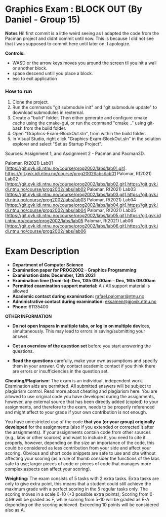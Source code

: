 # Graphics Exam : BLOCK OUT (By Daniel - Group 15)

**Notes**
Hi! first commit is a little weird seeing as I adapted the code from the Pacman project and didnt commit until now. This is because I did not see that i was supposed to commit here until later on. I apologize.

**Controls:**
- WASD or the arrow keys moves you around the screen til you hit a wall or another block.
- space descend untill you place a block.
- esc to exit application

### How to run
1. Clone the project.
2. Run the commands "git submodule init" and "git submodule update" to download submodules in /external.
3. Create a "build" folder. Then either generate and configure cmake cache using the cmake-gui, or run the command "cmake .." using git-bash from the build folder.
4. Open "Graphics-Exam-BlockOut.sln", from within the build folder.
5. In Visual Studio, right click "Graphics-Exam-BlockOut.sln" in the solution explorer and select "Set as Startup Project".


Sources:
Assignment 1, and Assignment 2 - Pacman and Pacman3D.

Palomar, R(2021) Lab01 
[https://git.gvk.idi.ntnu.no/course/prog2002/labs/lab01.git]. https://git.gvk.idi.ntnu.no/course/prog2002/labs/lab01
Palomar, R(2021) Lab02 
[https://git.gvk.idi.ntnu.no/course/prog2002/labs/lab02.git].https://git.gvk.idi.ntnu.no/course/prog2002/labs/lab02
Palomar, R(2021) Lab03 
[https://git.gvk.idi.ntnu.no/course/prog2002/labs/lab03.git].https://git.gvk.idi.ntnu.no/course/prog2002/labs/lab03
Palomar, R(2021) Lab04 
[https://git.gvk.idi.ntnu.no/course/prog2002/labs/lab04.git].https://git.gvk.idi.ntnu.no/course/prog2002/labs/lab04 
Palomar, R(2021) Lab05 
[https://git.gvk.idi.ntnu.no/course/prog2002/labs/lab05.git].https://git.gvk.idi.ntnu.no/course/prog2002/labs/lab05
Palomar, R(2021) Lab06 
[https://git.gvk.idi.ntnu.no/course/prog2002/labs/lab06.git].https://git.gvk.idi.ntnu.no/course/prog2002/labs/lab06



# Exam Description

-   **Department of Computer Science** 
-   **Examination paper for PROG2002 – Graphics Programming** 
-   **Examination date: December, 13th 2021** 
-   **Examination time (from-to): Dec, 13th 09.00am – Dec, 16th 09.00am** 
-   **Permitted examination support material:**  A / All support material is allowed
-   **Academic contact during examination:**  rafael.palomar@ntnu.no
-   **Administrative contact during examination:**  eksamen@gjovik.ntnu.no
-   **Phone:**  61135400


 

**OTHER INFORMATION**

-   **Do not open Inspera in multiple tabs, or log in on multiple devi**ces, simultaneously. This may lead to errors in saving/submitting your answer.

-   **Get an overview of the question set** before you start answering the questions.

 

-   **Read the questions** carefully, make your own assumptions and specify them in your answer. Only contact academic contact if you think there are errors or insufficiencies in the question set.

 

**Cheating/Plagiarism:** The exam is an individual, independent work. Examination aids are permitted. All submitted answers will be subject to plagiarism control. Read more about cheating and plagiarism here. You are allowed to use original code you have developed during the assignments, however, any external source that has been directly added (copied) to your assignments, and therefore to the exam, needs to be properly referenced and might affect to your grade if your own contribution is not enough.
 

You have unrestricted use of the code **that you (or your group) **originally** developed** for the assignments (also if you extended or corrected it after the assignments). If your assignments contain code from other sources (e.g., labs or other sources) and want to include it, you need to cite it properly, however, depending on the size an importance of the code, this could be considered as less contribution from your side and affect your scoring. Obvious and short code snippets are safe to use and cite without affecting your scoring (as a rule of thumb consider the functions of the labs safe to use; larger pieces of code or pieces of code that manages more complex aspects can affect your scoring).



**Weighting:**  The exam consists of 5 tasks with 2 extra tasks. Extra tasks are only to give extra point, this means that a student could still achieve the maximum grade with a perfect scoring in the 5 regular tasks only. The scoring moves in a scale 0-10 (+3 possible extra points); Scoring from 0-4.99 will be graded as F, while scoring from 5-10 will be graded as E-A depending on the scoring achieved. Exceeding 10 points will be considered also as A.

 
